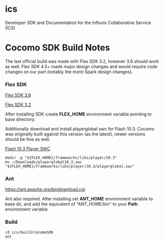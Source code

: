 ics
===

Developer SDK and Documentation for the Influxis Collaborative Service (ICS)

Cocomo SDK Build Notes
===
The last official build was made with Flex SDK 3.2, however 3.6 *should* work as well. Flex SDK 4.5+ made major design changes and would require code changes on our part (notably the mxml Spark design changes).

### Flex SDK
[Flex SDK 3.6](http://download.macromedia.com/pub/flex/sdk/flex_sdk_3.6a.zip)

[Flex SDK 3.2](http://blogs.adobe.com/flex/files/2012/05/FlexLicense.swf?build=3.2.0.3958A&pkgtype=1)

After installing SDK create __FLEX_HOME__ environment variable pointing to base directory.

Additionally download and install playerglobal swc for Flash 10.3. Cocomo was originally built against this version (as the latest), newer versions should be fine as well.

[Flash 10.3 Player SWC](http://fpdownload.macromedia.com/get/flashplayer/installers/archive/playerglobal/playerglobal10_3.swc)

```Shell
mkdir -p "${FLEX_HOME}/frameworks/libs/player/10.3"
mv ~/Downloads/playerglobal10_3.swc "${FLEX_HOME}/frameworks/libs/player/10.3/playerglobal.swc"
```

### Ant
https://ant.apache.org/bindownload.cgi

Ant also required.
After installing set __ANT_HOME__ environment variable to base dir, and add the equivalent of "ANT_HOME/bin" to your __Path__ environment variable.

### Build
```Shell
cd ics/build/cocomoSDK
ant
```
